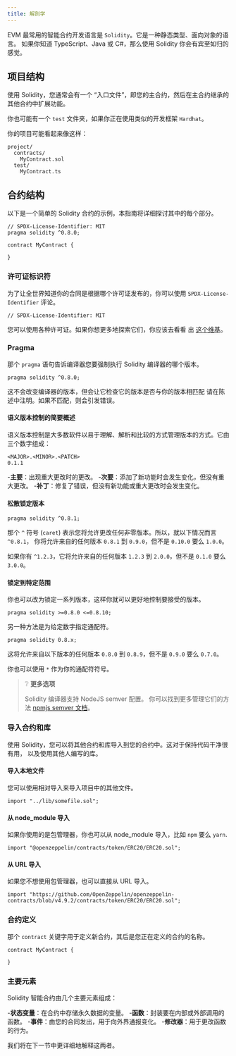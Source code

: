 ```yaml
---
title: 解剖学
---
```


<head>
 </head><title>解剖学 (EVM)</title>

EVM 最常用的智能合约开发语言是 `Solidity`。它是一种静态类型、面向对象的语言。
如果你知道 TypeScript、Java 或 C#，那么使用 Solidity 你会有宾至如归的感觉。


## 项目结构

使用 Solidity，您通常会有一个 “入口文件”，即您的主合约，然后在主合约继承的其他合约中扩展功能。

你也可能有一个 `test` 文件夹，如果你正在使用类似的开发框架 `Hardhat`。

你的项目可能看起来像这样：
```text
project/
  contracts/
    MyContract.sol
  test/
    MyContract.ts
```





## 合约结构

以下是一个简单的 Solidity 合约的示例，本指南将详细探讨其中的每个部分。

```solidity
// SPDX-License-Identifier: MIT
pragma solidity ^0.8.0;

contract MyContract {

}
```

### 许可证标识符

为了让全世界知道你的合同是根据哪个许可证发布的，你可以使用 `SPDX-License-Identifier` 评论。

```solidity
// SPDX-License-Identifier: MIT
```

您可以使用各种许可证。如果你想更多地探索它们，你应该去看看
出 [这个维基](https://en.wikipedia.org/wiki/Software_license)。



### Pragma

那个 `pragma` 语句告诉编译器您要强制执行 Solidity 编译器的哪个版本。

```solidity
pragma solidity ^0.8.0;
```

这不会改变编译器的版本，但会让它检查它的版本是否与你的版本相匹配 
请在陈述中注明。如果不匹配，则会引发错误。

#### 语义版本控制的简要概述

语义版本控制是大多数软件以易于理解、解析和比较的方式管理版本的方式。它由三个数字组成：

```text
<MAJOR>.<MINOR>.<PATCH>
0.1.1
```

-**主要**：出现重大更改时的更改。
-**次要**：添加了新功能时会发生变化，但没有重大更改。
-**补丁**：修复了错误，但没有新功能或重大更改时会发生变化。

#### 松散锁定版本

```solidity
pragma solidity ^0.8.1;
```

那个 `^` 符号 (`caret`) 表示您将允许更改任何非零版本。所以，就以下情况而言 `^0.8.1`，
你将允许来自的任何版本 `0.8.1` 到 `0.9.0`，但不是 `0.10.0` 要么 `1.0.0`。

如果你有 `^1.2.3`，它将允许来自的任何版本 `1.2.3` 到 `2.0.0`，但不是 `0.1.0` 要么 `3.0.0`。

#### 锁定到特定范围

你也可以改为锁定一系列版本，这样你就可以更好地控制要接受的版本。

```solidity
pragma solidity >=0.8.0 <=0.8.10;
```

另一种方法是为给定数字指定通配符。

```solidity
pragma solidity 0.8.x;
```

这将允许来自以下版本的任何版本 `0.8.0` 到 `0.8.9`，但不是 `0.9.0` 要么 `0.7.0`。

你也可以使用 `*` 作为你的通配符符号。

> ❔ **更多选项**
> 
> Solidity 编译器支持 NodeJS semver 配置。 
> 你可以找到更多管理它们的方法 [npmjs semver 文档](https://docs.npmjs.com/cli/v6/using-npm/semver)。







### 导入合约和库

使用 Solidity，您可以将其他合约和库导入到您的合约中。这对于保持代码干净很有用， 
以及使用其他人编写的库。

#### 导入本地文件

您可以使用相对导入来导入项目中的其他文件。

```solidity
import "../lib/somefile.sol";
```

#### 从 node_module 导入

如果你使用的是包管理器，你也可以从 node_module 导入，比如 `npm` 要么 `yarn`.

```solidity
import "@openzeppelin/contracts/token/ERC20/ERC20.sol";
```

#### 从 URL 导入

如果您不想使用包管理器，也可以直接从 URL 导入。

```solidity
import "https://github.com/OpenZeppelin/openzeppelin-contracts/blob/v4.9.2/contracts/token/ERC20/ERC20.sol";
```




### 合约定义

那个 `contract` 关键字用于定义新合约，其后是您正在定义的合约的名称。

```solidity
contract MyContract {

}
```


### 主要元素

Solidity 智能合约由几个主要元素组成：

-**状态变量**：在合约中存储永久数据的变量。
-**函数**：封装要在内部或外部调用的函数。
-**事件**：由您的合同发出，用于向外界通报变化。
-**修改器**：用于更改函数的行为。

我们将在下一节中更详细地解释这两者。
